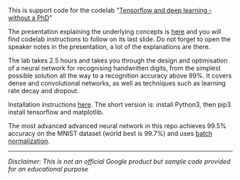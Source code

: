 This is support code for the codelab "[Tensorflow and deep learning - without a PhD](https://codelabs.developers.google.com/codelabs/cloud-tensorflow-mnist)"

The presentation explaining the underlying concepts is [here](https://goo.gl/pHeXe7) and you will find codelab instructions to follow on its last slide. Do not forget to open the speaker notes in the presentation, a lot of the explanations are there.

The lab takes 2.5 hours and takes you through the design and optimisation of a neural network for recognising handwritten digits, from the simplest possible solution all the way to a recognition accuracy above 99%. It covers dense and convolutional networks, as well as techniques such as learning rate decay and dropout.

Installation instructions [here](INSTALL.txt). The short version is: install Python3, then pip3 install tensorflow and matplotlib.
   
The most advanced advanced neural network in this repo achieves 99.5% accuracy on the MNIST dataset (world best is 99.7%) and uses [batch normalization](README_BATCHNORM.md).

---

*Disclaimer: This is not an official Google product but sample code provided for an educational purpose*
